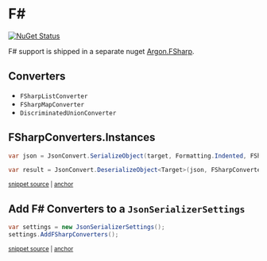 # F#

[![NuGet Status](https://img.shields.io/nuget/v/Argon.FSharp.svg)](https://www.nuget.org/packages/Argon.FSharp/)

F# support is shipped in a separate nuget [Argon.FSharp](https://www.nuget.org/packages/Argon.FSharp/).


## Converters

 * `FSharpListConverter`
 * `FSharpMapConverter`
 * `DiscriminatedUnionConverter`


## FSharpConverters.Instances

<!-- snippet: FSharpConvertersInstances -->
<a id='snippet-fsharpconvertersinstances'></a>
```cs
var json = JsonConvert.SerializeObject(target, Formatting.Indented, FSharpConverters.Instances);

var result = JsonConvert.DeserializeObject<Target>(json, FSharpConverters.Instances);
```
<sup><a href='/src/ArgonTests/Serialization/FSharpTests.cs#L87-L93' title='Snippet source file'>snippet source</a> | <a href='#snippet-fsharpconvertersinstances' title='Start of snippet'>anchor</a></sup>
<!-- endSnippet -->


## Add F# Converters to a `JsonSerializerSettings`

<!-- snippet: AddFSharpConverters -->
<a id='snippet-addfsharpconverters'></a>
```cs
var settings = new JsonSerializerSettings();
settings.AddFSharpConverters();
```
<sup><a href='/src/ArgonTests/Serialization/FSharpTests.cs#L100-L105' title='Snippet source file'>snippet source</a> | <a href='#snippet-addfsharpconverters' title='Start of snippet'>anchor</a></sup>
<!-- endSnippet -->
